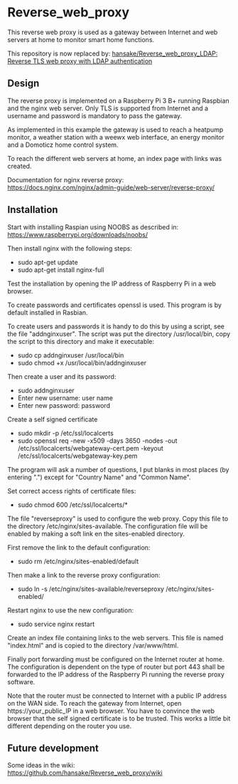 # Reverse_web_proxy
This reverse web proxy is used as a gateway between Internet and web servers at home to monitor smart home functions.

This repository is now replaced by: [hansake/Reverse_web_proxy_LDAP: Reverse TLS web proxy with LDAP authentication](https://github.com/hansake/Reverse_web_proxy_LDAP)

## Design
The reverse proxy is implemented on a Raspberry Pi 3 B+ running Raspbian and the nginx web server.
Only TLS is supported from Internet and a username and password is mandatory to pass the gateway.

As implemented in this example the gateway is used to reach a heatpump monitor, a weather station with a weewx web interface,
an energy monitor and a Domoticz home control system.

To reach the different web servers at home, an index page with links was created.

Documentation for nginx reverse proxy: https://docs.nginx.com/nginx/admin-guide/web-server/reverse-proxy/

## Installation
Start with installing Raspian using NOOBS as described in: https://www.raspberrypi.org/downloads/noobs/

Then install nginx with the following steps:
* sudo apt-get update
* sudo apt-get install nginx-full

Test the installation by opening the IP address of Raspberry Pi in a web browser.

To create passwords and certificates openssl is used. This program is by default installed in Rasbian.

To create users and passwords it is handy to do this by using a script, see the file "addnginxuser".
The script was put the directory /usr/local/bin, copy the script to this directory and make it executable:
* sudo cp addnginxuser /usr/local/bin
* sudo chmod +x /usr/local/bin/addnginxuser

Then create a user and its password:
* sudo addnginxuser
* Enter new username: user name
* Enter new password: password
  
Create a self signed certificate
* sudo mkdir -p /etc/ssl/localcerts
* sudo openssl req -new -x509 -days 3650 -nodes -out /etc/ssl/localcerts/webgateway-cert.pem -keyout /etc/ssl/localcerts/webgateway-key.pem

The program will ask a number of questions, I put blanks in most places (by entering ".")
except for "Country Name" and "Common Name".

Set correct access rights of certificate files:
* sudo chmod 600 /etc/ssl/localcerts/*

The file "reverseproxy" is used to configure the web proxy.
Copy this file to the directory /etc/nginx/sites-available.
The configuration file will be enabled by making a soft link en the sites-enabled directory.

First remove the link to the default configuration:
* sudo rm /etc/nginx/sites-enabled/default

Then make a link to the reverse proxy configuration:
* sudo ln -s /etc/nginx/sites-available/reverseproxy /etc/nginx/sites-enabled/

Restart nginx to use the new configuration:
* sudo service nginx restart

Create an index file containing links to the web servers.
This file is named "index.html" and is copied to the directory /var/www/html.

Finally port forwarding must be configured on the Internet router at home.
The configuration is dependent on the type of router but port 443 shall be forwarded to
the IP address of the Raspberry Pi running the reverse proxy software.

Note that the router must be connected to Internet with a public IP address on the WAN side.
To reach the gateway from Internet, open https://your_public_IP in a web browser.
You have to convince the web browser that the self signed certificate is to be trusted.
This works a little bit different depending on the router you use.

## Future development

Some ideas in the wiki:
https://github.com/hansake/Reverse_web_proxy/wiki
